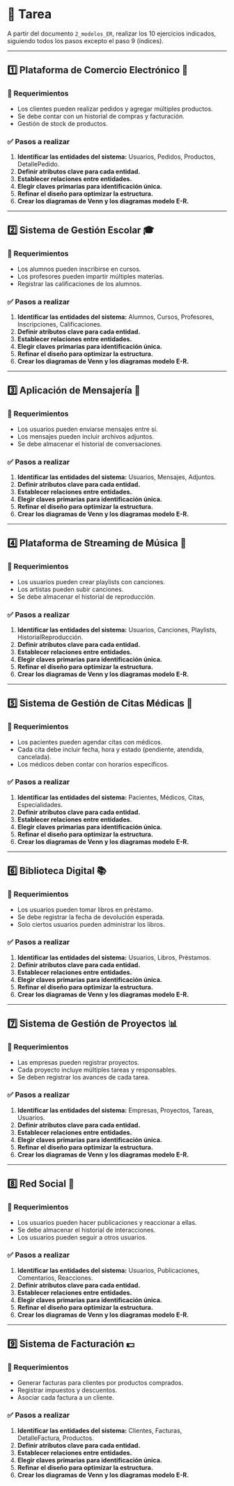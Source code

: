 # 📌 Tarea

A partir del documento `2_modelos_ER`, realizar los 10 ejercicios indicados, siguiendo todos los pasos excepto el paso 9 (índices).

---

## 1️⃣ Plataforma de Comercio Electrónico 🛒

### 📌 Requerimientos

- Los clientes pueden realizar pedidos y agregar múltiples productos.
- Se debe contar con un historial de compras y facturación.
- Gestión de stock de productos.

### ✅ Pasos a realizar

1. **Identificar las entidades del sistema:** Usuarios, Pedidos, Productos, DetallePedido.
2. **Definir atributos clave para cada entidad.**
3. **Establecer relaciones entre entidades.**
4. **Elegir claves primarias para identificación única.**
5. **Refinar el diseño para optimizar la estructura.**
6. **Crear los diagramas de Venn y los diagramas modelo E-R.**

---

## 2️⃣ Sistema de Gestión Escolar 🎓

### 📌 Requerimientos

- Los alumnos pueden inscribirse en cursos.
- Los profesores pueden impartir múltiples materias.
- Registrar las calificaciones de los alumnos.

### ✅ Pasos a realizar

1. **Identificar las entidades del sistema:** Alumnos, Cursos, Profesores, Inscripciones, Calificaciones.
2. **Definir atributos clave para cada entidad.**
3. **Establecer relaciones entre entidades.**
4. **Elegir claves primarias para identificación única.**
5. **Refinar el diseño para optimizar la estructura.**
6. **Crear los diagramas de Venn y los diagramas modelo E-R.**

---

## 3️⃣ Aplicación de Mensajería 📩

### 📌 Requerimientos

- Los usuarios pueden enviarse mensajes entre sí.
- Los mensajes pueden incluir archivos adjuntos.
- Se debe almacenar el historial de conversaciones.

### ✅ Pasos a realizar

1. **Identificar las entidades del sistema:** Usuarios, Mensajes, Adjuntos.
2. **Definir atributos clave para cada entidad.**
3. **Establecer relaciones entre entidades.**
4. **Elegir claves primarias para identificación única.**
5. **Refinar el diseño para optimizar la estructura.**
6. **Crear los diagramas de Venn y los diagramas modelo E-R.**

---

## 4️⃣ Plataforma de Streaming de Música 🎵

### 📌 Requerimientos

- Los usuarios pueden crear playlists con canciones.
- Los artistas pueden subir canciones.
- Se debe almacenar el historial de reproducción.

### ✅ Pasos a realizar

1. **Identificar las entidades del sistema:** Usuarios, Canciones, Playlists, HistorialReproducción.
2. **Definir atributos clave para cada entidad.**
3. **Establecer relaciones entre entidades.**
4. **Elegir claves primarias para identificación única.**
5. **Refinar el diseño para optimizar la estructura.**
6. **Crear los diagramas de Venn y los diagramas modelo E-R.**

---

## 5️⃣ Sistema de Gestión de Citas Médicas 🏥

### 📌 Requerimientos

- Los pacientes pueden agendar citas con médicos.
- Cada cita debe incluir fecha, hora y estado (pendiente, atendida, cancelada).
- Los médicos deben contar con horarios específicos.

### ✅ Pasos a realizar

1. **Identificar las entidades del sistema:** Pacientes, Médicos, Citas, Especialidades.
2. **Definir atributos clave para cada entidad.**
3. **Establecer relaciones entre entidades.**
4. **Elegir claves primarias para identificación única.**
5. **Refinar el diseño para optimizar la estructura.**
6. **Crear los diagramas de Venn y los diagramas modelo E-R.**

---

## 6️⃣ Biblioteca Digital 📚

### 📌 Requerimientos

- Los usuarios pueden tomar libros en préstamo.
- Se debe registrar la fecha de devolución esperada.
- Solo ciertos usuarios pueden administrar los libros.

### ✅ Pasos a realizar

1. **Identificar las entidades del sistema:** Usuarios, Libros, Préstamos.
2. **Definir atributos clave para cada entidad.**
3. **Establecer relaciones entre entidades.**
4. **Elegir claves primarias para identificación única.**
5. **Refinar el diseño para optimizar la estructura.**
6. **Crear los diagramas de Venn y los diagramas modelo E-R.**

---

## 7️⃣ Sistema de Gestión de Proyectos 📊

### 📌 Requerimientos

- Las empresas pueden registrar proyectos.
- Cada proyecto incluye múltiples tareas y responsables.
- Se deben registrar los avances de cada tarea.

### ✅ Pasos a realizar

1. **Identificar las entidades del sistema:** Empresas, Proyectos, Tareas, Usuarios.
2. **Definir atributos clave para cada entidad.**
3. **Establecer relaciones entre entidades.**
4. **Elegir claves primarias para identificación única.**
5. **Refinar el diseño para optimizar la estructura.**
6. **Crear los diagramas de Venn y los diagramas modelo E-R.**

---

## 8️⃣ Red Social 📱

### 📌 Requerimientos

- Los usuarios pueden hacer publicaciones y reaccionar a ellas.
- Se debe almacenar el historial de interacciones.
- Los usuarios pueden seguir a otros usuarios.

### ✅ Pasos a realizar

1. **Identificar las entidades del sistema:** Usuarios, Publicaciones, Comentarios, Reacciones.
2. **Definir atributos clave para cada entidad.**
3. **Establecer relaciones entre entidades.**
4. **Elegir claves primarias para identificación única.**
5. **Refinar el diseño para optimizar la estructura.**
6. **Crear los diagramas de Venn y los diagramas modelo E-R.**

---

## 9️⃣ Sistema de Facturación 💵

### 📌 Requerimientos

- Generar facturas para clientes por productos comprados.
- Registrar impuestos y descuentos.
- Asociar cada factura a un cliente.

### ✅ Pasos a realizar

1. **Identificar las entidades del sistema:** Clientes, Facturas, DetalleFactura, Productos.
2. **Definir atributos clave para cada entidad.**
3. **Establecer relaciones entre entidades.**
4. **Elegir claves primarias para identificación única.**
5. **Refinar el diseño para optimizar la estructura.**
6. **Crear los diagramas de Venn y los diagramas modelo E-R.**
